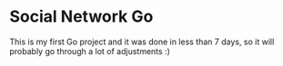 # Social Network Go
This is my first Go project and it was done in less than 7 days, so it will probably go through a lot of adjustments :)

